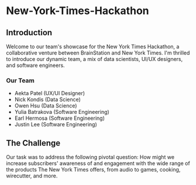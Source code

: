 # New-York-Times-Hackathon

## Introduction
Welcome to our team's showcase for the New York Times Hackathon, a collaborative venture between BrainStation and New York Times. I'm thrilled to introduce our dynamic team, a mix of data scientists, UI/UX designers, and software engineers. 

### Our Team
- Aekta Patel (UX/UI Designer)
- Nick Kondis (Data Science)
- Owen Hsu (Data Science)
- Yulia Batrakova (Software Engineering)
- Earl Hermosa (Software Engineering)
- Justin Lee (Software Engineering)

## The Challenge
Our task was to address the following pivotal question:
How might we increase subscribers' awareness of and engagement with the wide range of the products The New York Times offers, from audio to games, cooking, wirecutter, and more.  

